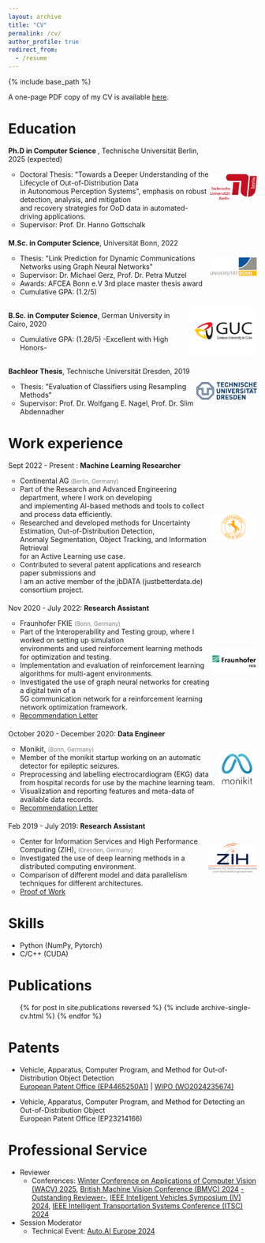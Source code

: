 ```yaml
---
layout: archive
title: "CV"
permalink: /cv/
author_profile: true
redirect_from:
  - /resume
---
```


{% include base_path %}

A one-page PDF copy of my CV is available [here](/files/pdf/CV.pdf).

Education
======
<ul style="list-style-type: none; padding: 0;">
    <li style="display: flex; justify-content: space-between; align-items: center; margin-bottom: 20px;">
        <div>
            <span><strong>Ph.D in Computer Science </strong>, Technische Universität Berlin, 2025 (expected)</span>
            <ul>
                <li>Doctoral Thesis: "Towards a Deeper Understanding of the Lifecycle of Out-of-Distribution Data<br> 
                in Autonomous Perception Systems", emphasis on robust detection, analysis, and mitigation<br>
                and recovery strategies for OoD data in automated-driving applications.</li>
                <li>Supervisor: Prof. Dr. Hanno Gottschalk </li>
            </ul>
        </div>
        <a href="https://www.tu.berlin/en/milz">
        <img src="/images/tuberlin.png" alt="TU Berlin" style="width: 150px; height: auto;"/>
        </a>
    </li>
    <li style="display: flex; justify-content: space-between; align-items: center; margin-bottom: 20px;">
        <div>
            <span><strong>M.Sc. in Computer Science</strong>, Universität Bonn, 2022</span>
            <ul>
                <li>Thesis: "Link Prediction for Dynamic Communications Networks using Graph Neural Networks"</li>
                <li>Supervisor: Dr. Michael Gerz, Prof. Dr. Petra Mutzel </li>
                <li>Awards: AFCEA Bonn e.V 3rd place master thesis award</li>
                <li>Cumulative GPA: (1.2/5) </li>
            </ul>
        </div>
        <a href="https://www.informatik.uni-bonn.de/en/homepage">
        <img src="/images/uni_bonn.png" alt="University of Bonn" style="width: 150px; height: auto;"/>
        </a>
    </li>
    <li style="display: flex; justify-content: space-between; align-items: center; margin-bottom: 20px;">
        <div>
            <span><strong>B.Sc. in Computer Science</strong>, German University in Cairo, 2020</span>
            <ul>
                <li>Cumulative GPA: (1.28/5) -Excellent with High Honors-</li>
            </ul>
        </div>
        <a href="https://www.guc.edu.eg/en/academic_programs/programs/program_details.aspx?programId=4">
        <img src="/images/guc.png" alt="GUC" style="width: 150px; height: auto;"/>
        </a>
    </li>
    <li style="display: flex; justify-content: space-between; align-items: center; margin-bottom: 20px;">
        <div>
            <span><strong>Bachleor Thesis</strong>, Technische Universität Dresden, 2019</span>
            <ul>
                <li>Thesis: "Evaluation of Classifiers using Resampling Methods"</li>
                <li>Supervisor: Prof. Dr. Wolfgang E. Nagel, Prof. Dr. Slim Abdennadher </li>
            </ul>
        </div>
        <a href="https://tu-dresden.de/ing/informatik/ti/professur-fuer-rechnerarchitektur/">
        <img src="/images/tudresden.png" alt="TU Dresden" style="width: 150px; height: auto;"/>
        </a>
    </li>
</ul>



Work experience
======
<ul style="list-style-type: none; padding: 0;">
    <li style="display: flex; justify-content: space-between; align-items: center; margin-bottom: 20px;">
        <div>
            <span>Sept 2022 - Present : <strong>Machine Learning Researcher</strong></span>
            <ul>
                <li>Continental AG <span style="color: grey; font-size: smaller;">(Berlin, Germany)</span> </li>
                <li>Part of the Research and Advanced Engineering department, where I work on developing <br> 
                and implementing AI-based methods and tools to collect and process data efficiently.</li>
                <li>Researched and developed methods for Uncertainty Estimation, Out-of-Distribution Detection,<br>
                Anomaly Segmentation, Object Tracking, and Information Retrieval<br>
                for an Active Learning use case.</li>
                <li>Contributed to several patent applications and research paper submissions and <br> I am an active member of the jbDATA (justbetterdata.de) consortium project.</li>
            </ul>
        </div>
        <a href="https://www.continental-automotive.com/en.html">
        <img src="/images/conti.png" alt="Continental AG" style="width: 150px; height: auto;"/>
        </a>
    </li>
    <li style="display: flex; justify-content: space-between; align-items: center; margin-bottom: 20px;">
        <div>
            <span>Nov 2020 - July 2022: <strong>Research Assistant</strong></span>
            <ul>
                <li>Fraunhofer FKIE <span style="color: grey; font-size: smaller;">(Bonn, Germany)</span></li>
                <li>Part of the Interoperability and Testing group, where I worked on setting up simulation <br> environments and used reinforcement learning methods for optimization and testing. </li>
                <li>Implementation and evaluation of reinforcement learning algorithms for multi-agent environments.</li>
                <li>Investigated the use of graph neural networks for creating a digital twin of a <br> 5G communication network for a reinforcement learning network optimization framework.</li>
                <li><a href="/files/pdf/fkie_recommendation.pdf">Recommendation Letter</a></li>
            </ul>
        </div>
        <a href="https://www.fkie.fraunhofer.de/en.html">
        <img src="/images/franuhofer_fkie.png" alt="Fraunhofer FKIE" style="width: 150px; height: auto;"/>
        </a>
    </li>
    <li style="display: flex; justify-content: space-between; align-items: center; margin-bottom: 20px;">
        <div>
            <span>October 2020 - December 2020: <strong>Data Engineer</strong></span>
            <ul>
                <li>Monikit, <span style="color: grey; font-size: smaller;">(Bonn, Germany)</span></li>
                <li>Member of the monikit startup working on an automatic detector for epileptic seizures. </li>
                <li>Preprocessing and labelling electrocardiogram (EKG) data from hospital records for use by the machine learning team.</li>
                <li>Visualization and reporting features and meta-data of available data records.</li>
                <li><a href="/files/pdf/monikit_recommendation.pdf">Recommendation Letter</a></li>
            </ul>
        </div>
        <a href="https://monikit.com/">
        <img src="/images/logo_monikit.png" alt="monikit" style="width: 150px; height: auto;"/>
        </a>
    </li>
    <li style="display: flex; justify-content: space-between; align-items: center; margin-bottom: 20px;">
        <div>
            <span>Feb 2019 - July 2019: <strong>Research Assistant</strong></span>
            <ul>
                <li>Center for Information Services and High Performance Computing (ZIH), <span style="color: grey; font-size: smaller;">(Dresden, Germany)</span></li>
                <li>Investigated the use of deep learning methods in a distributed computing environment.</li>
                <li>Comparison of different model and data parallelism techniques for different architectures.</li>
                <li><a href="/files/pdf/zih_proof_of_work.pdf.pdf">Proof of Work</a></li>
            </ul>
        </div>
        <a href="https://tu-dresden.de/zih">
        <img src="/images/zih_logo.png" alt="ZIH" style="width: 150px; height: auto;"/>
        </a>
    </li>
</ul>

Skills
======
* Python (NumPy, Pytorch)
* C/C++ (CUDA)

Publications
======
  <ul>{% for post in site.publications reversed %}
    {% include archive-single-cv.html %}
  {% endfor %}</ul>

Patents
======
* Vehicle, Apparatus, Computer Program, and Method for Out-of-Distribution Object Detection <br>
[European Patent Office (EP4465250A1)](https://patents.google.com/patent/EP4465250A1) | [WIPO (WO2024235674)](https://patentscope.wipo.int/search/en/WO2024235674)

* Vehicle, Apparatus, Computer Program, and Method for Detecting an Out-of-Distribution Object <br>
European Patent Office (EP23214166)
  
<!--Talks
======
  <ul>{% for post in site.talks reversed %}
    {% include archive-single-talk-cv.html  %}
  {% endfor %}</ul> 

Teaching
======
  <ul>{% for post in site.teaching reversed %}
    {% include archive-single-cv.html %}
  {% endfor %}</ul>
-->  

Professional Service
======
* Reviewer
  * Conferences:  [Winter Conference on Applications of Computer Vision (WACV) 2025](https://wacv2025.thecvf.com/), [British Machine Vision Conference (BMVC) 2024](https://bmvc2024.org/) [-Outstanding Reviewer-](https://bmvc2024.org/people/reviewers/), [IEEE Intelligent Vehicles Symposium (IV) 2024](https://ieee-iv.org/2024/aes-and-revewers/), [IEEE Intelligent Transportation Systems Conference (ITSC) 2024](https://ieee-itsc.org/2024/)
* Session Moderator
   * Technical Event: [Auto.AI Europe 2024](https://www.auto-ai.eu/)
